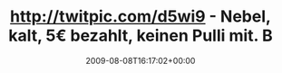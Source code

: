 ---
retweeted: false
source: <a href="http://twitter.com" rel="nofollow">Twitter Web Client</a>
entities:
  hashtags:
  - text: z99
    indices:
    - '101'
    - '105'
  - text: stuttgart
    indices:
    - '106'
    - '116'
  - text: fernsehturm
    indices:
    - '117'
    - '129'
  symbols: []
  user_mentions: []
  urls: []
display_text_range:
- '0'
- '129'
favorite_count: '0'
id_str: '3194521815'
truncated: false
retweet_count: '0'
id: '3194521815'
created_at: Sat Aug 08 16:17:02 +0000 2009
favorited: false
full_text: 'http://twitpic.com/d5wi9 - Nebel, kalt, 5€ bezahlt, keinen Pulli mit.
  Bitte einmal wieder runter...! #z99 #stuttgart #fernsehturm'
lang: de
tags:
- z99
- stuttgart
- fernsehturm
- pesos/twitter
date: '2009-08-08T16:17:02+00:00'
src: https://twitter.com/bascht/status/3194521815
original_url: https://twitter.com/bascht/status/3194521815
type: twitter_tweet
text: 'http://twitpic.com/d5wi9 - Nebel, kalt, 5€ bezahlt, keinen Pulli mit. Bitte
  einmal wieder runter...! #z99 #stuttgart #fernsehturm'
title: http://twitpic.com/d5wi9 - Nebel, kalt, 5€ bezahlt, keinen Pulli mit. B

---